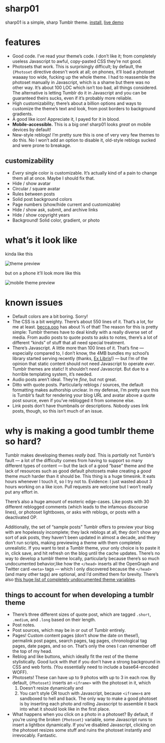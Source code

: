 # sharp01

sharp01 is a simple, sharp Tumblr theme. [install], [live demo]

# features

* Good code. I’ve read your theme’s code. I don’t like it; from completely
  useless Javascript to awful, copy-pasted CSS they’re not good.
* Photosets that work. This is surprisingly difficult; by default, the
  `{Photoset` directive doesn't work at all; on phones, it’ll load a photoset
  waaaay too wide, fucking up the whole theme. I had to reassemble the photoset
  manually in Javascript, which is a shame but there was no other way. It’s
  about 100 LOC which isn’t too bad, all things considered. The alternative is
  letting Tumblr do it in Javascript and you can be guaranteed theirs sucks,
  even if it’s probably more reliable.
* High customizability; there’s about a billion options and ways to customize
  the theme’s text and look, from post borders to background gradients.
* A good like icon! Appreciate it, I payed for it in blood.
* **Mobile-accessible.** This is a big one! sharp01 looks *great* on mobile
  devices by default!
* New-style reblogs! I’m pretty sure this is one of very very few themes to do
  this. No I won’t add an option to disable it, old-style reblogs sucked and
  were prone to breakage.

## customizability

* *Every* single color is customizable. It’s actually kind of a pain to change
  them all at once. Maybe I should fix that.
* Hide / show avatar
* Circular / square avatar
* Rules between posts
* Solid post background colors
* Page numbers (show/hide current and customizable)
* Hide / show ask, submit, and archive links
* Hide / show copyright years
* Background! Solid color, gradient, or photo

# what’s it look like

kinda like this

![theme preview](https://i.imgur.com/jBSEFWo.png)

but on a phone it’ll look more like this

![mobile theme preview](https://i.imgur.com/JhMCvPI.png)

# known issues

* Default colors are a bit boring. Sorry!
* The CSS is a bit weighty. There’s about 550 lines of it. That’s a lot, for me
  at least. [becca.ooo] has about ⅕ of that! The reason for this is pretty
  simple: Tumblr themes have to deal kindly with a really diverse set of media.
  From audio posts to quote posts to asks to notes, there’s a lot of different
  “kinds” of stuff that all need special treatment.
* There’s Javascript. A little more than 100 lines of it. That’s fine —
  especially compared to, I don’t know, the 4MB bundles my school’s library
  started serving recently (thanks, [Ex Libris]!) — but I’m of the opinion that
  static content should not need Javascript to operate *ever*. Tumblr themes are
  static! It shouldn’t *need* Javascript. But due to a horrible templating
  system, it’s needed.
* Audio posts aren’t ideal. They’re *fine*, but not great.
* Ditto with quote posts. Particularly reblogs / sources, the default formatting
  makes authorship unclear. In my defense, I’m pretty sure this is Tumblr’s
  fault for rendering your blog URL and avatar above a quote post source, even
  if you’ve reblogged it from someone else.
* Link posts don’t have thumbnails or descriptions. Nobody uses link posts,
  though, so this isn’t much of an issue.

# why is making a good tumblr theme so hard?

Tumblr makes developing themes *really bad*. This is *partially* not Tumblr’s
fault — a lot of the difficulty comes from having to support so many different
types of content — but the lack of a good “base” theme and the lack of resources
such as good default photosets make creating a *good* theme *much* harder than
it should be. This thing is a huge timesink. It eats hours whenever I touch it,
so I try not to. Evidence: I just wasted about 3 hours working on a like icon.
Pull requests are welcome but I won’t really put any effort in.

There’s also a huge amount of esoteric edge-cases. Like posts with 30 different
reblogged comments (which leads to the infamous discourse lines), or photoset
lightboxes, or asks with reblogs, or posts with a deactivated OP.

Additionally, the set of “sample posts” Tumblr offers to preview your blog with
are hopelessly incomplete; they lack reblogs at all, they don’t show any sort of
ask posts, they haven’t been updated in almost a decade, and they don’t run
scripts, making previewing a theme with them completely unrealistic. If you want
to test a Tumblr theme, your only choice is to paste it in, click save, and hit
refresh on the blog until the cache updates. There’s no way to develop a tumblr
theme locally, particularly because there’s so much undocumented behavior,like
how the `</head>` inserts all the OpenGraph and Twitter card `<meta>` tags —
which I only discovered because the `</head>` (and many other tags) are
optional, and I’d omitted them for brevity. There’s also [this huge list of
completely undocumented theme variables][undocs].

## things to account for when developing a tumblr theme

* There’s three different sizes of quote post, which are tagged `.short`,
  `.medium`, and `.long` based on their length.
* Post notes.
* Post sources, which may be in or out of Tumblr entirely.
* Pages! Custom content pages (don’t show the date on these!), permalink post
  pages, search pages, tag pages, chronological tag pages, date pages, and so
  on. That’s only the ones I can remember off the top of my head.
* Reblog and like buttons, which ideally fit the rest of the theme
  stylistically. Good luck with *that* if you don’t have a strong background in
  CSS and web fonts. (You essentially need to include a base64-encoded WOFF).
* Photosets! These can have up to 9 photos with up to 3 in each row. By default,
  `{Photoset}` inserts an `<iframe>` with the photoset in it, which
  1. Doesn’t resize dynamically and
  2. You can’t style OR touch with Javascript, because `<iframe>`s are sandboxed
     to hell and back.
  The only way to make a good photoset is by inserting each photo and rolling
  Javascript to assemble it back into what it should look like in the first
  place.
* What happens when you click on a photo in a photoset? By default, if you’re
  using the broken `{Photoset}` variable, some Javascript runs to insert a
  lightbox dynamically. If you’ve disabled Javascript, clicking on the photoset
  resizes some stuff and ruins the photoset instantly and irrevocably.
  Fantastic.

[install]: https://www.tumblr.com/theme/40895
[becca.ooo]: https://becca.ooo/
[Ex Libris]: http://www.exlibrisgroup.com/products/primo-library-discovery/
[undocs]: http://bychloethemes.tumblr.com/undocs
[live demo]: https://sharp01-theme.tumblr.com/
